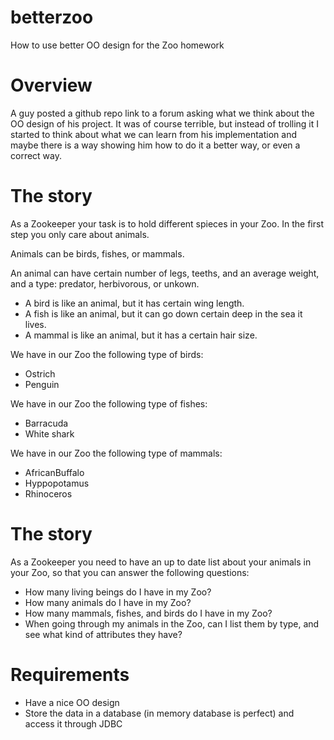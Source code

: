 # betterzoo

How to use better OO design for the Zoo homework

# Overview

A guy posted a github repo link to a forum asking what we think about the OO design of his project. It was of course 
terrible, but instead of trolling it I started to think about what we can learn from his implementation and maybe
there is a way showing him how to do it a better way, or even a correct way. 

# The story

As a Zookeeper your task is to hold different spieces in your Zoo. In the first step you only care about animals.

Animals can be birds, fishes, or mammals. 

An animal can have certain number of legs, teeths, and an average weight, and a type:  predator, herbivorous, or unkown.

 * A bird is like an animal, but it has certain wing length. 
 * A fish is like an animal, but it can go down certain deep in the sea it lives. 
 * A mammal is like an animal, but it has a certain hair size.

We have in our Zoo the following type of birds:
  
  * Ostrich
  * Penguin
  
We have in our Zoo the following type of fishes:

  * Barracuda
  * White shark
  
We have in our Zoo the following type of mammals:

  * AfricanBuffalo  
  * Hyppopotamus 
  * Rhinoceros 

# The story
  
As a Zookeeper you need to have an up to date list about your animals in your Zoo, so that you can answer the following questions:

  * How many living beings do I have in my Zoo?
  * How many animals do I have in my Zoo?
  * How many mammals, fishes, and birds do I have in my Zoo?
  * When going through my animals in the Zoo, can I list them by type, and see what kind of attributes they have?

# Requirements

  * Have a nice OO design
  * Store the data in a database (in memory database is perfect) and access it through JDBC
  
